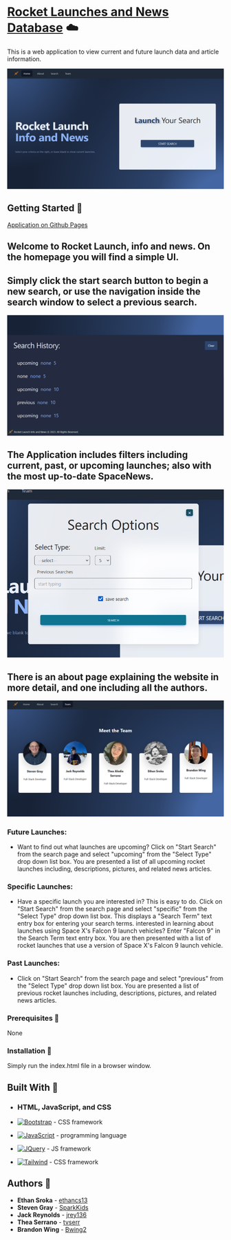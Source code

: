 # [Rocket Launches and News Database](https://scraper-nyt-react.herokuapp.com/) ☁️

This is a web application to view current and future launch data and article information.

![Homepage](./assets/images/README-images/Capture.PNG)

## Getting Started 🌱

[Application on Github Pages](https://sparkkids.github.io/Team3Project1/)

## Welcome to Rocket Launch, info and news. On the homepage you will find a simple UI.

## Simply click the start search button to begin a new search, or use the navigation inside the search window to select a previous search.

![Search-History](./assets/images/README-images/History.PNG)

## The Application includes filters including current, past, or upcoming launches; also with the most up-to-date SpaceNews.

![Search-Box](./assets/images/README-images/searchBox.PNG)

## There is an about page explaining the website in more detail, and one including all the authors.

![Team](./assets/images/README-images/Team.PNG)

### Future Launches:

- Want to find out what launches are upcoming? Click on "Start Search" from the search page and select "upcoming" from the "Select Type" drop down list box. You are presented a list of all upcoming rocket launches including, descriptions, pictures, and related news articles.

### Specific Launches:

- Have a specific launch you are interested in? This is easy to do. Click on "Start Search" from the search page and select "specific" from the "Select Type" drop down list box. This displays a "Search Term" text entry box for entering your search terms. interested in learning about launches using Space X's Falcon 9 launch vehicles? Enter "Falcon 9" in the Search Term text entry box. You are then presented with a list of rocket launches that use a version of Space X's Falcon 9 launch vehicle.

### Past Launches:

- Click on "Start Search" from the search page and select "previous" from the "Select Type" drop down list box. You are presented a list of previous rocket launches including, descriptions, pictures, and related news articles.

### Prerequisites 📂

None

### Installation 📁

Simply run the index.html file in a browser window.

## Built With 🌱

- ### HTML, JavaScript, and CSS

- [![Bootstrap][Bootstrap.com]][Bootstrap-url] - CSS framework
- [![JavaScript][JavaScript.com]][JavaScript-url] - programming language
- [![JQuery][JQuery.com]][JQuery-url] - JS framework
- [![Tailwind][Tailwind.com]][Tailwind-url] - CSS framework

## Authors 🔑

- **Ethan Sroka** - [ethancs13](https://github.com/ethancs13)
- **Steven Gray** - [SparkKids](https://github.com/SparkKids)
- **Jack Reynolds** - [jrey136](https://github.com/jrey136)
- **Thea Serrano** - [tvserr](https://github.com/tvserr)
- **Brandon Wing** - [Bwing2](https://github.com/Bwing2)

[JQuery.com]: https://img.shields.io/badge/jQuery-0769AD?style=for-the-badge&logo=jquery&logoColor=white
[JQuery-url]: https://jquery.com
[JavaScript.com]: https://img.shields.io/badge/JavaScript-blue?style=for-the-badge&logo=Javascript
[JavaScript-url]: https://www.javascript.com/
[Bootstrap.com]: https://img.shields.io/badge/bootstrap-blue?style=for-the-badge&logo=Bootstrap&logoColor=white
[Bootstrap-url]: https://getbootstrap.com/
[Tailwind.com]: https://img.shields.io/badge/tailwind-blue?style=for-the-badge&logo=Tailwind&logoColor=blue
[Tailwind-url]: https://getbootstrap.com/
